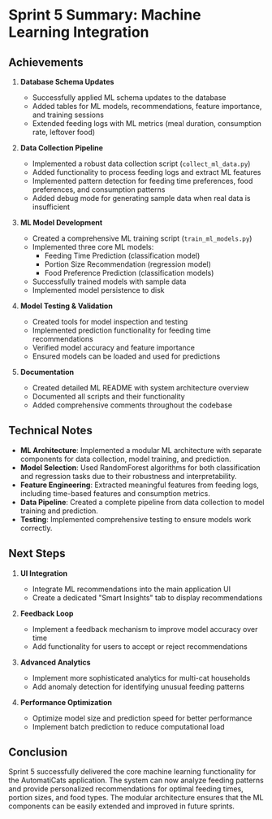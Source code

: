 # Sprint 5 Summary: Machine Learning Integration

## Achievements

1. **Database Schema Updates**
   - Successfully applied ML schema updates to the database
   - Added tables for ML models, recommendations, feature importance, and training sessions
   - Extended feeding logs with ML metrics (meal duration, consumption rate, leftover food)

2. **Data Collection Pipeline**
   - Implemented a robust data collection script (`collect_ml_data.py`)
   - Added functionality to process feeding logs and extract ML features
   - Implemented pattern detection for feeding time preferences, food preferences, and consumption patterns
   - Added debug mode for generating sample data when real data is insufficient

3. **ML Model Development**
   - Created a comprehensive ML training script (`train_ml_models.py`)
   - Implemented three core ML models:
     - Feeding Time Prediction (classification model)
     - Portion Size Recommendation (regression model)
     - Food Preference Prediction (classification models)
   - Successfully trained models with sample data
   - Implemented model persistence to disk

4. **Model Testing & Validation**
   - Created tools for model inspection and testing
   - Implemented prediction functionality for feeding time recommendations
   - Verified model accuracy and feature importance
   - Ensured models can be loaded and used for predictions

5. **Documentation**
   - Created detailed ML README with system architecture overview
   - Documented all scripts and their functionality
   - Added comprehensive comments throughout the codebase

## Technical Notes

- **ML Architecture**: Implemented a modular ML architecture with separate components for data collection, model training, and prediction.
- **Model Selection**: Used RandomForest algorithms for both classification and regression tasks due to their robustness and interpretability.
- **Feature Engineering**: Extracted meaningful features from feeding logs, including time-based features and consumption metrics.
- **Data Pipeline**: Created a complete pipeline from data collection to model training and prediction.
- **Testing**: Implemented comprehensive testing to ensure models work correctly.

## Next Steps

1. **UI Integration**
   - Integrate ML recommendations into the main application UI
   - Create a dedicated "Smart Insights" tab to display recommendations

2. **Feedback Loop**
   - Implement a feedback mechanism to improve model accuracy over time
   - Add functionality for users to accept or reject recommendations

3. **Advanced Analytics**
   - Implement more sophisticated analytics for multi-cat households
   - Add anomaly detection for identifying unusual feeding patterns

4. **Performance Optimization**
   - Optimize model size and prediction speed for better performance
   - Implement batch prediction to reduce computational load

## Conclusion

Sprint 5 successfully delivered the core machine learning functionality for the AutomatiCats application. The system can now analyze feeding patterns and provide personalized recommendations for optimal feeding times, portion sizes, and food types. The modular architecture ensures that the ML components can be easily extended and improved in future sprints. 